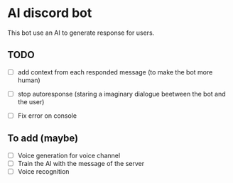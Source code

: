 # AI discord bot
This bot use an AI to generate response for users.


## TODO
- [ ] add context from each responded message (to make the bot more human)
- [ ] stop autoresponse (staring a imaginary dialogue beetween the bot and the user)
- [ ] Fix error on console



## To add (maybe)
- [ ] Voice generation for voice channel
- [ ] Train the AI with the message of the server
- [ ] Voice recognition